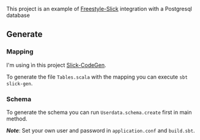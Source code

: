 This project is an example of [Freestyle-Slick](http://frees.io/docs/integrations/slick/) integration with a Postgresql database

## Generate

### Mapping

I'm using ìn this project [Slick-CodeGen](http://slick.lightbend.com/doc/3.2.0/codegen-api/index.html#package).

To generate the file `Tables.scala` with the mapping you can execute `sbt slick-gen`.

### Schema

To generate the schema you can run `Userdata.schema.create` first in main method.


***Note***: Set your own user and password in `application.conf` and `build.sbt`.
